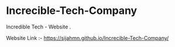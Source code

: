 # Increcible-Tech-Company
Incredible Tech - Website .


Website Link :-
https://sijahmn.github.io/Increcible-Tech-Company/
